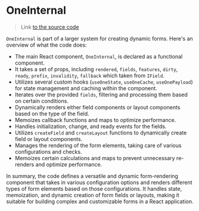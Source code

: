 # OneInternal

> Link [to the source code](../../src/components/One/components/OneInternal/OneInternal.tsx)

`OneInternal` is part of a larger system for creating dynamic forms. Here's an overview of what the code does: 

- The main React component, `OneInternal`, is declared as a functional component. 
- It takes a set of props, including `rendered`, `fields`, `features`, `dirty`, `ready`, `prefix`, `invalidity`, `fallback` which taken from `IField`. 
- Utilizes several custom hooks (`useOneState`, `useOneCache`, `useOnePayload`) for state management and caching within the component. 
- Iterates over the provided `fields`, filtering and processing them based on certain conditions.
- Dynamically renders either field components or layout components based on the type of the field.
- Memoizes callback functions and maps to optimize performance.
- Handles initialization, change, and ready events for the fields. 
- Utilizes `createField` and `createLayout` functions to dynamically create field or layout components.
- Manages the rendering of the form elements, taking care of various configurations and checks. 
- Memoizes certain calculations and maps to prevent unnecessary re-renders and optimize performance. 

In summary, the code defines a versatile and dynamic form-rendering component that takes in various configuration options and renders different types of form elements based on those configurations. It handles state, memoization, and dynamic creation of form fields or layouts, making it suitable for building complex and customizable forms in a React application.
